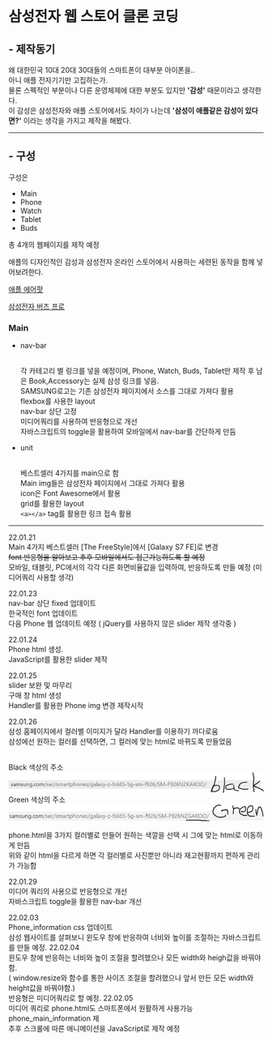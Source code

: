 <!-- Heading -->

# 삼성전자 웹 스토어 클론 코딩

## **- 제작동기**

왜 대한민국 10대 20대 30대들의 스마트폰이 대부분 아이폰을..
<br>아니 애플 전자기기만 고집하는가.
<br>물론 스펙적인 부분이나 다른 운영체제에 대한 부분도 있지만 **'감성'** 때문이라고 생각한다.
<br>이 감성은 삼성전자와 애플 스토어에서도 차이가 나는데 **'삼성이 애플같은 감성이 있다면?'** 이라는 생각을 가지고 제작을 해봤다.

<hr/>

## **- 구성**

구성은

<!-- Boolet list -->

- Main
- Phone
- Watch
- Tablet
- Buds

총 4개의 웹페이지를 제작 예정

<!-- Link -->

애플의 디자인적인 감성과 삼성전자 온라인 스토어에서 사용하는 세련된 동작을 함께 넣어보려한다.

[애플 에어팟](https://www.apple.com/kr/airpods-3rd-generation/)

[삼성전자 버즈 프로](https://www.samsung.com/sec/buds/galaxy-buds-pro-r190/SM-R190NZWAKOO/)

### Main

- nav-bar

  <br>각 카테고리 별 링크를 넣을 예정이며, Phone, Watch, Buds, Tablet만 제작 후 남은 Book,Accessory는 실제 삼성 링크를 넣음.
  <br>SAMSUNG로고는 기존 삼성전자 페이지에서 소스를 그대로 가져다 활용
  <br>flexbox를 사용한 layout
  <br>nav-bar 상단 고정
  <br>미디어쿼리를 사용하여 반응형으로 개선
  <br>자바스크립트의 toggle을 활용하여 모바일에서 nav-bar를 간단하게 만듬

- unit

  <br>베스트셀러 4가지를 main으로 함
  <br>Main img들은 삼성전자 페이지에서 그대로 가져다 활용
  <br>icon은 Font Awesome에서 활용
  <br>grid를 활용한 layout
  <br> `<a></a>` tag를 활용한 링크 접속 활용

---

22.01.21
<br>Main 4가지 베스트셀러 [The FreeStyle]에서 [Galaxy S7 FE]로 변경
<br>~~font 반응형을 알아보고 추후 모바일에서도 접근가능하도록 할 예정~~
<br>모바일, 태블릿, PC에서의 각각 다른 화면비율값을 입력하여, 반응하도록 만들 예정 (미디어쿼리 사용할 생각)

22.01.23
<br>nav-bar 상단 fixed 업데이트
<br>한국적인 font 업데이트
<br>다음 Phone 웹 업데이트 예정 ( jQuery를 사용하지 않은 slider 제작 생각중 )

22.01.24
<br>Phone html 생성.
<br>JavaScript를 활용한 slider 제작

22.01.25
<br>slider 보완 및 마무리
<br>구매 창 html 생성
<br>Handler를 활용한 Phone img 변경 제작시작

22.01.26
<br>삼성 홈페이지에서 컬러별 이미지가 달라 Handler를 이용하기 까다로움
<br>삼성에선 원하는 컬러를 선택하면, 그 컬러에 맞는 html로 바뀌도록 만들었음

<br>Black 색상의 주소
<br>![블랙색상 주소](img/readme_img/Fold3_black.PNG)
<br>Green 색상의 주소
<br>![그린색상 주소](img/readme_img/Fold3_Green.PNG)

phone.html을 3가지 컬러별로 만들어 원하는 색깔을 선택 시 그에 맞는 html로 이동하게 만듬
<br>위와 같이 html을 다르게 하면 각 컬러별로 사진뿐만 아니라 재고현황까지 편하게 관리가 가능함

22.01.29
<br>미디어 쿼리의 사용으로 반응형으로 개선
<br>자바스크립트 toggle을 활용한 nav-bar 개선

22.02.03
<br>Phone_information css 업데이트
<br>삼성 웹사이트를 살펴보니 윈도우 창에 반응하여 너비와 높이를 조절하는 자바스크립트를 만들 예정.
22.02.04
<br>윈도우 창에 반응하는 너비와 높이 조절을 할려했으나 모든 width와 heigh값을 바꿔야함.
<br>( window.resize와 함수를 통한 사이즈 조절을 할려했으나 앞서 만든 모든 width와 height값을 바꿔야함.)
<br>반응형은 미디어쿼리로 할 예정.
22.02.05
<br>미디어 쿼리로 phone.html도 스마트폰에서 원활하게 사용가능
<br>phone_main_information 제
<br>추후 스크롤에 따른 애니메이션을 JavaScript로 제작 예정
